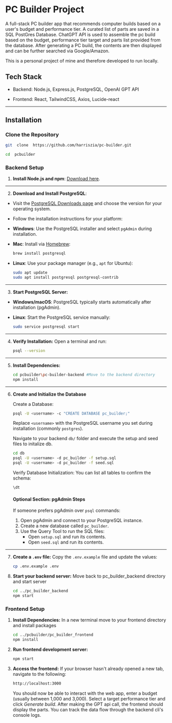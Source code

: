 


# PC Builder Project

  

A full-stack PC builder app that recommends computer builds based on a user's budget and performance tier. A curated list of parts are saved in a SQL PostGres Database. ChatGPT API is used to assemble the pc build based on the budget, performance tier target and parts list provided from the database. After generating a PC build, the contents are then displayed and can be further searched via Google/Amazon.

  

This is a personal project of mine and therefore developed to run locally.

  

## Tech Stack

- Backend: Node.js, Express.js, PostgreSQL, OpenAI GPT API

- Frontend: React, TailwindCSS, Axios, Lucide-react

---  

## Installation

  

### Clone the Repository

```bash
git  clone  https://github.com/harriszia/pc-builder.git

cd  pcbuilder
```

  

### Backend Setup
1. **Install Node.js and npm**: [Download here](https://nodejs.org/).
---
2.  **Download and Install PostgreSQL**:
- Visit the [PostgreSQL Downloads page](https://www.postgresql.org/download/) and choose the version for your operating system.

- Follow the installation instructions for your platform:

-  **Windows**: Use the PostgreSQL installer and select `pgAdmin` during installation.

-  **Mac**: Install via [Homebrew](https://brew.sh/):

	```bash
	brew install postgresql
	```

-  **Linux**: Use your package manager (e.g., `apt` for Ubuntu):

	```bash
	sudo apt update
	sudo apt install postgresql postgresql-contrib
	```

  ---

3.  **Start PostgreSQL Server:**

-  **Windows/macOS**: PostgreSQL typically starts automatically after installation (pgAdmin).

-  **Linux**: Start the PostgreSQL service manually:

	```bash
	sudo service postgresql start
	```

 --- 
4.  **Verify Installation:**
Open a terminal and run:
	```bash
	psql --version
	```
---
5. **Install Dependencies:**
	 ```bash
	 cd pcbuilder\pc-builder-backend #Move to the backend directory
	 npm install
	 ```

---
6.  **Create and Initialize the Database**

	Create a Database:
	```bash
	psql -U <username> -c "CREATE DATABASE pc_builder;"
	```
	Replace `<username>` with the PostgreSQL username you set during installation 	(commonly 	`postgres`).

	Navigate to your backend `db/` folder and execute the setup and seed files to initalize db.
	 ```bash
	 cd db
	psql -U <username> -d pc_builder -f setup.sql
	psql -U <username> -d pc_builder -f seed.sql
	```
	Verify Database Initialization: You can list all tables to confirm the schema:
	```bash
	\dt
	```
	#### Optional Section: pgAdmin Steps
	If someone prefers pgAdmin over `psql` commands:
	1.  Open pgAdmin and connect to your PostgreSQL instance.
	2.  Create a new database called `pc_builder`.
	3.  Use the Query Tool to run the SQL files:
	    -   Open `setup.sql` and run its contents.
	    -   Open `seed.sql` and run its contents.

---
7. **Create a `.env` file:**
	Copy the `.env.example` file and update the values:
	```bash
	cp .env.example .env
	```
	
8. **Start your backend server:**
	Move back to pc_builder_backend directory and start server
	```bash
	cd ../pc_builder_backend
	npm start
	```

### Frontend Setup

1. **Install Dependencies:**
	In a new terminal move to your frontend directory and install packages
	```bash
	cd ../pcbuilder/pc_builder_frontend
	npm install
	```
2. **Run frontend development server:**
	```bash
	npm start
	```
3. **Access the frontend:**
	If your browser hasn't already opened a new tab, navigate to the following:
	```bash
	http://localhost:3000
	```

	You should now be able to interact with the web app, enter a budget (usually between 1,000 and 3,000). Select a target performance tier and click *Generate build*. After making the GPT api call, the frontend should display the parts. You can track the data flow through the backend cli's console logs. 

